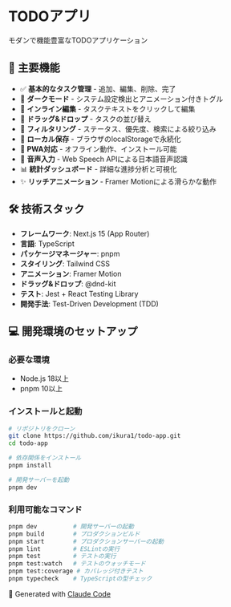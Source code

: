 # TODOアプリ

モダンで機能豊富なTODOアプリケーション

## 🚀 主要機能

- ✅ **基本的なタスク管理** - 追加、編集、削除、完了
- 🌙 **ダークモード** - システム設定検出とアニメーション付きトグル
- 📝 **インライン編集** - タスクテキストをクリックして編集
- 🔄 **ドラッグ&ドロップ** - タスクの並び替え
- 🎯 **フィルタリング** - ステータス、優先度、検索による絞り込み
- 💾 **ローカル保存** - ブラウザのlocalStorageで永続化
- 📱 **PWA対応** - オフライン動作、インストール可能
- 🎤 **音声入力** - Web Speech APIによる日本語音声認識
- 📊 **統計ダッシュボード** - 詳細な進捗分析と可視化
- ✨ **リッチアニメーション** - Framer Motionによる滑らかな動作

## 🛠 技術スタック

- **フレームワーク**: Next.js 15 (App Router)
- **言語**: TypeScript
- **パッケージマネージャー**: pnpm
- **スタイリング**: Tailwind CSS
- **アニメーション**: Framer Motion
- **ドラッグ&ドロップ**: @dnd-kit
- **テスト**: Jest + React Testing Library
- **開発手法**: Test-Driven Development (TDD)

## 💻 開発環境のセットアップ

### 必要な環境
- Node.js 18以上
- pnpm 10以上

### インストールと起動

```bash
# リポジトリをクローン
git clone https://github.com/ikura1/todo-app.git
cd todo-app

# 依存関係をインストール
pnpm install

# 開発サーバーを起動
pnpm dev
```

### 利用可能なコマンド

```bash
pnpm dev          # 開発サーバーの起動
pnpm build        # プロダクションビルド
pnpm start        # プロダクションサーバーの起動
pnpm lint         # ESLintの実行
pnpm test         # テストの実行
pnpm test:watch   # テストのウォッチモード
pnpm test:coverage # カバレッジ付きテスト
pnpm typecheck    # TypeScriptの型チェック
```

🤖 Generated with [Claude Code](https://claude.ai/code)
